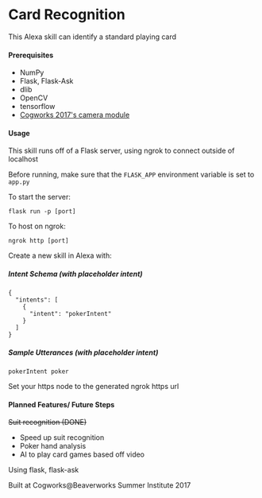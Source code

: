 # Card Recognition
This Alexa skill can identify a standard playing card

#### Prerequisites
* NumPy
* Flask, Flask-Ask
* dlib
* OpenCV
* tensorflow
* [Cogworks 2017's camera module](https://github.com/LLCogWorks2017/Camera)


#### Usage
  
This skill runs off of a Flask server, using ngrok to connect outside of localhost

Before running, make sure that the ```FLASK_APP``` environment variable is set to ```app.py```

To start the server:
```
flask run -p [port]
```

To host on ngrok:
```
ngrok http [port]
```

Create a new skill in Alexa with:

##### Intent Schema (with placeholder intent) 
```
{
  "intents": [
    {
      "intent": "pokerIntent"
    }
  ]
}

```
##### Sample Utterances (with placeholder intent)
```
pokerIntent poker
```

Set your https node to the generated ngrok https url

#### Planned Features/ Future Steps

~~Suit recognition (DONE)~~
* Speed up suit recognition
* Poker hand analysis
* AI to play card games based off video


Using flask, flask-ask

Built at Cogworks@Beaverworks Summer Institute 2017
